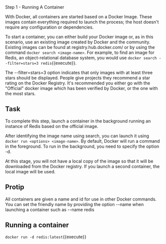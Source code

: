 Step 1 - Running A Container

With Docker, all containers are started based on a Docker Image. These images contain everything required to launch the process; the host doesn't require any configuration or dependencies.

To start a container, you can either build your Docker image or, as in this scenario, use an existing image created by Docker and the community. Existing images can be found at registry.hub.docker.com/ or by using the command `docker search <image-name>`. For example, to find an image for Redis, an object-relational database system, you would use `docker search --filter=stars=3 redis`{{execute}}.

The --filter=stars=3 option indicates that only images with at least three stars should be displayed. People give projects they recommend a star rating on the Docker Registry. It's recommended you either go with the "Official" docker image which has been verified by Docker, or the one with the most stars.

## Task

To complete this step, launch a container in the background running an instance of Redis based on the official image.

After identifying the image name using search, you can launch it using `docker run <options> <image-name>`. By default, Docker will run a command in the foreground. To run in the background, you need to specify the option -d.

At this stage, you will not have a local copy of the image so that it will be downloaded from the Docker registry. If you launch a second container, the local image will be used.


## Protip

All containers are given a name and id for use in other Docker commands. You can set the friendly name by providing the option --name <new-name> when launching a container such as --name redis


## Running a container

`docker run -d redis:latest`{{execute}}